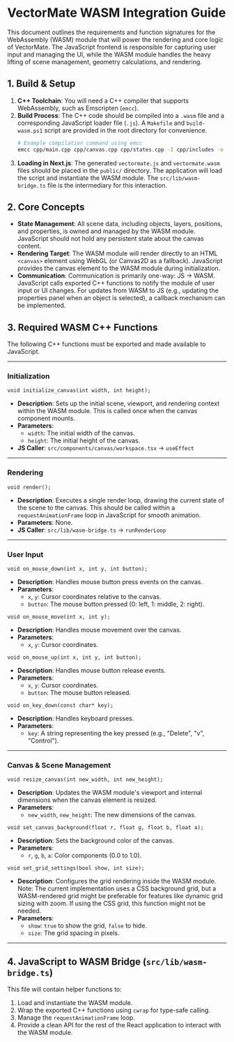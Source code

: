 # VectorMate WASM Integration Guide

This document outlines the requirements and function signatures for the WebAssembly (WASM) module that will power the rendering and core logic of VectorMate. The JavaScript frontend is responsible for capturing user input and managing the UI, while the WASM module handles the heavy lifting of scene management, geometry calculations, and rendering.

## 1. Build & Setup

1.  **C++ Toolchain**: You will need a C++ compiler that supports WebAssembly, such as Emscripten (`emcc`).
2.  **Build Process**: The C++ code should be compiled into a `.wasm` file and a corresponding JavaScript loader file (`.js`). A `Makefile` and `build-wasm.ps1` script are provided in the root directory for convenience.
    ```bash
    # Example compilation command using emcc
    emcc cpp/main.cpp cpp/canvas.cpp cpp/states.cpp -I cpp/includes -o public/vectormate.js -s WASM=1 -s USE_SDL=2 -s MODULARIZE=1 -s "EXPORTED_FUNCTIONS=['_initialize_canvas', '_render', '_on_mouse_down', '_on_mouse_move', '_on_mouse_up', '_on_key_down', '_resize_canvas', '_set_canvas_background', '_set_grid_settings', '_set_zoom_level']" -s "EXPORTED_RUNTIME_METHODS=['ccall', 'cwrap']"
    ```
3.  **Loading in Next.js**: The generated `vectormate.js` and `vectormate.wasm` files should be placed in the `public/` directory. The application will load the script and instantiate the WASM module. The `src/lib/wasm-bridge.ts` file is the intermediary for this interaction.

## 2. Core Concepts

-   **State Management**: All scene data, including objects, layers, positions, and properties, is owned and managed by the WASM module. JavaScript should not hold any persistent state about the canvas content.
-   **Rendering Target**: The WASM module will render directly to an HTML `<canvas>` element using WebGL (or Canvas2D as a fallback). JavaScript provides the canvas element to the WASM module during initialization.
-   **Communication**: Communication is primarily one-way: JS -> WASM. JavaScript calls exported C++ functions to notify the module of user input or UI changes. For updates from WASM to JS (e.g., updating the properties panel when an object is selected), a callback mechanism can be implemented.

## 3. Required WASM C++ Functions

The following C++ functions must be exported and made available to JavaScript.

---

### Initialization

`void initialize_canvas(int width, int height);`

-   **Description**: Sets up the initial scene, viewport, and rendering context within the WASM module. This is called once when the canvas component mounts.
-   **Parameters**:
    -   `width`: The initial width of the canvas.
    -   `height`: The initial height of the canvas.
-   **JS Caller**: `src/components/canvas/workspace.tsx` -> `useEffect`

---

### Rendering

`void render();`

-   **Description**: Executes a single render loop, drawing the current state of the scene to the canvas. This should be called within a `requestAnimationFrame` loop in JavaScript for smooth animation.
-   **Parameters**: None.
-   **JS Caller**: `src/lib/wasm-bridge.ts` -> `runRenderLoop`

---

### User Input

`void on_mouse_down(int x, int y, int button);`

-   **Description**: Handles mouse button press events on the canvas.
-   **Parameters**:
    -   `x`, `y`: Cursor coordinates relative to the canvas.
    -   `button`: The mouse button pressed (0: left, 1: middle, 2: right).

`void on_mouse_move(int x, int y);`

-   **Description**: Handles mouse movement over the canvas.
-   **Parameters**:
    -   `x`, `y`: Cursor coordinates.

`void on_mouse_up(int x, int y, int button);`

-   **Description**: Handles mouse button release events.
-   **Parameters**:
    -   `x`, `y`: Cursor coordinates.
    -   `button`: The mouse button released.

`void on_key_down(const char* key);`

-   **Description**: Handles keyboard presses.
-   **Parameters**:
    -   `key`: A string representing the key pressed (e.g., "Delete", "v", "Control").

---

### Canvas & Scene Management

`void resize_canvas(int new_width, int new_height);`

-   **Description**: Updates the WASM module's viewport and internal dimensions when the canvas element is resized.
-   **Parameters**:
    -   `new_width`, `new_height`: The new dimensions of the canvas.

`void set_canvas_background(float r, float g, float b, float a);`

-   **Description**: Sets the background color of the canvas.
-   **Parameters**:
    -   `r`, `g`, `b`, `a`: Color components (0.0 to 1.0).

`void set_grid_settings(bool show, int size);`

-   **Description**: Configures the grid rendering inside the WASM module. Note: The current implementation uses a CSS background grid, but a WASM-rendered grid might be preferable for features like dynamic grid sizing with zoom. If using the CSS grid, this function might not be needed.
-   **Parameters**:
    -   `show`: `true` to show the grid, `false` to hide.
    -   `size`: The grid spacing in pixels.

---

## 4. JavaScript to WASM Bridge (`src/lib/wasm-bridge.ts`)

This file will contain helper functions to:
1.  Load and instantiate the WASM module.
2.  Wrap the exported C++ functions using `cwrap` for type-safe calling.
3.  Manage the `requestAnimationFrame` loop.
4.  Provide a clean API for the rest of the React application to interact with the WASM module.
